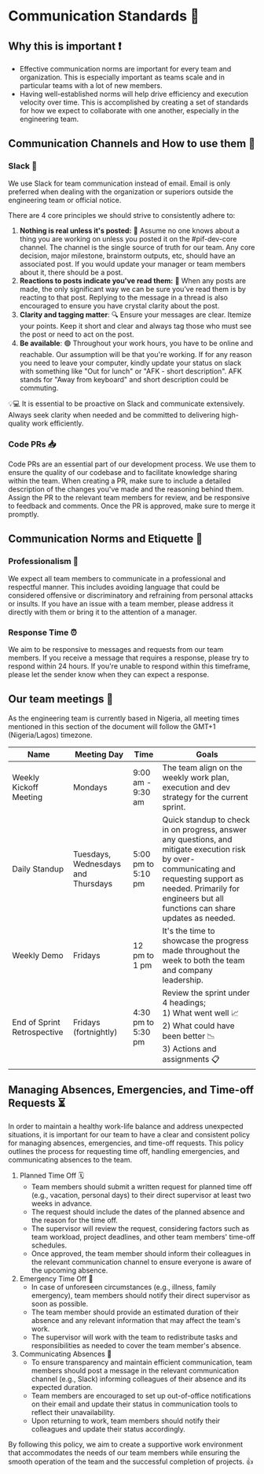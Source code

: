 # Communication Standards 📣

## Why this is important ❗️

- Effective communication norms are important for every team and organization. This is especially important as teams scale and in particular teams with a lot of new members.
- Having well-established norms will help drive efficiency and execution velocity over time.
  This is accomplished by creating a set of standards for how we expect to collaborate with one another, especially in the engineering team.

## Communication Channels and How to use them 📡

### Slack 💬

We use Slack for team communication instead of email. Email is only preferred when dealing with the organization or superiors outside the engineering team or official notice.

There are 4 core principles we should strive to consistently adhere to:

1. **Nothing is real unless it's posted:** 📌 Assume no one knows about a thing you are working on unless you posted it on the #pif-dev-core channel. The channel is the single source of truth for our team. Any core decision, major milestone, brainstorm outputs, etc, should have an associated post. If you would update your manager or team members about it, there should be a post.
2. **Reactions to posts indicate you've read them:** 🎯 When any posts are made, the only significant way we can be sure you’ve read them is by reacting to that post. Replying to the message in a thread is also encouraged to ensure you have crystal clarity about the post.
3. **Clarity and tagging matter**: 🔍 Ensure your messages are clear. Itemize your points. Keep it short and clear and always tag those who must see the post or need to act on the post.
4. **Be available**: 🟢 Throughout your work hours, you have to be online and reachable. Our assumption will be that you're working. If for any reason you need to leave your computer, kindly update your status on slack with something like "Out for lunch" or "AFK - short description". AFK stands for "Away from keyboard" and short description could be commuting.

<aside>
💡💻 It is essential to be proactive on Slack and communicate extensively. Always seek clarity when needed and be committed to delivering high-quality work efficiently.
</aside>

### Code PRs 📥

Code PRs are an essential part of our development process. We use them to ensure the quality of our codebase and to facilitate knowledge sharing within the team. When creating a PR, make sure to include a detailed description of the changes you've made and the reasoning behind them. Assign the PR to the relevant team members for review, and be responsive to feedback and comments. Once the PR is approved, make sure to merge it promptly.

## Communication Norms and Etiquette 🎩

### Professionalism 💼

We expect all team members to communicate in a professional and respectful manner. This includes avoiding language that could be considered offensive or discriminatory and refraining from personal attacks or insults. If you have an issue with a team member, please address it directly with them or bring it to the attention of a manager.

### Response Time ⏰

We aim to be responsive to messages and requests from our team members. If you receive a message that requires a response, please try to respond within 24 hours. If you're unable to respond within this timeframe, please let the sender know when they can expect a response.

## Our team meetings 📅

As the engineering team is currently based in Nigeria, all meeting times mentioned in this section of the document will follow the GMT+1 (Nigeria/Lagos) timezone.

| Name                    | Meeting Day        | Time              | Goals                |
|-------------------------|--------------------|-------------------|----------------------|
| Weekly Kickoff Meeting  | Mondays            | 9:00 am - 9:30 am | The team align on the weekly work plan, execution and dev strategy for the current sprint. |
| Daily Standup  | Tuesdays, Wednesdays and Thursdays | 5:00 pm to 5:10 pm | Quick standup to check in on progress, answer any questions, and mitigate execution risk by over-communicating and requesting support as needed. Primarily for engineers but all functions can share updates as needed. |
| Weekly Demo | Fridays | 12 pm to 1 pm | It's the time to showcase the progress made throughout the week to both the team and company leadership. |
| End of Sprint Retrospective | Fridays (fortnightly) | 4:30 pm to 5:30 pm | Review the sprint under 4 headings; <br> 1) What went well 📈 <br> 2) What could have been better 📉 <br> 3) Actions and assignments 📋 |

## Managing Absences, Emergencies, and Time-off Requests ⏳

In order to maintain a healthy work-life balance and address unexpected situations, it is important for our team to have a clear and consistent policy for managing absences, emergencies, and time-off requests. This policy outlines the process for requesting time off, handling emergencies, and communicating absences to the team.

1. Planned Time Off 🗓
    - Team members should submit a written request for planned time off (e.g., vacation, personal days) to their direct supervisor at least two weeks in advance.
    - The request should include the dates of the planned absence and the reason for the time off.
    - The supervisor will review the request, considering factors such as team workload, project deadlines, and other team members' time-off schedules.
    - Once approved, the team member should inform their colleagues in the relevant communication channel to ensure everyone is aware of the upcoming absence.
2. Emergency Time Off 🚨
    - In case of unforeseen circumstances (e.g., illness, family emergency), team members should notify their direct supervisor as soon as possible.
    - The team member should provide an estimated duration of their absence and any relevant information that may affect the team's work.
    - The supervisor will work with the team to redistribute tasks and responsibilities as needed to cover the team member's absence.
3. Communicating Absences 📣
    - To ensure transparency and maintain efficient communication, team members should post a message in the relevant communication channel (e.g., Slack) informing colleagues of their absence and its expected duration.
    - Team members are encouraged to set up out-of-office notifications on their email and update their status in communication tools to reflect their unavailability.
    - Upon returning to work, team members should notify their colleagues and update their status accordingly.

By following this policy, we aim to create a supportive work environment that accommodates the needs of our team members while ensuring the smooth operation of the team and the successful completion of projects. 👍